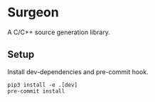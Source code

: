 # Surgeon

A C/C++ source generation library.

## Setup

Install dev-dependencies and pre-commit hook.

```
pip3 install -e .[dev]
pre-commit install
```
